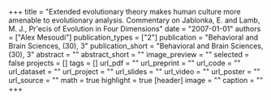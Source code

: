 +++
title = "Extended evolutionary theory makes human culture more amenable to evolutionary analysis. Commentary on Jablonka, E. and Lamb, M. J., Pr\'ecis of Evolution in Four Dimensions"
date = "2007-01-01"
authors = ["Alex Mesoudi"]
publication_types = ["2"]
publication = "Behavioral and Brain Sciences, (30), 3"
publication_short = "Behavioral and Brain Sciences, (30), 3"
abstract = ""
abstract_short = ""
image_preview = ""
selected = false
projects = []
tags = []
url_pdf = ""
url_preprint = ""
url_code = ""
url_dataset = ""
url_project = ""
url_slides = ""
url_video = ""
url_poster = ""
url_source = ""
math = true
highlight = true
[header]
image = ""
caption = ""
+++
